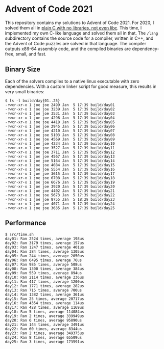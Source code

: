 # Advent of Code 2021

This repository contains my solutions to Advent of Code 2021. For 2020, I solved
them all in [plain C with no libraries, not even libc][1]. This time, I
implemented my own C-like language and solved them all in that. The `/lang`
subdirectory contains the source code for a compiler, written in C++, and the
Advent of Code puzzles are solved in that language. The compiler outputs x86-64
assembly code, and the compiled binaries are dependency-free, small, and fast.

[1]: https://github.com/Scrumplesplunge/aoc2020

## Binary Size

Each of the solvers compiles to a native linux executable with zero
dependencies. With a custom linker script for good measure, this results in very
small binaries:

    $ ls -l build/day{01..25}
    -rwxr-xr-x 1 joe joe 2499 Jan  5 17:39 build/day01
    -rwxr-xr-x 1 joe joe 3239 Jan  5 17:39 build/day02
    -rwxr-xr-x 1 joe joe 3531 Jan  5 17:39 build/day03
    -rwxr-xr-x 1 joe joe 4298 Jan  5 17:39 build/day04
    -rwxr-xr-x 1 joe joe 4418 Jan  5 17:39 build/day05
    -rwxr-xr-x 1 joe joe 2945 Jan  5 17:39 build/day06
    -rwxr-xr-x 1 joe joe 4210 Jan  5 17:39 build/day07
    -rwxr-xr-x 1 joe joe 5103 Jan  5 17:39 build/day08
    -rwxr-xr-x 1 joe joe 4569 Jan  5 17:39 build/day09
    -rwxr-xr-x 1 joe joe 4234 Jan  5 17:39 build/day10
    -rwxr-xr-x 1 joe joe 3527 Jan  5 17:39 build/day11
    -rwxr-xr-x 1 joe joe 3711 Jan  5 17:39 build/day12
    -rwxr-xr-x 1 joe joe 4567 Jan  5 17:39 build/day13
    -rwxr-xr-x 1 joe joe 5164 Jan  5 17:39 build/day14
    -rwxr-xr-x 1 joe joe 4084 Jan  5 17:39 build/day15
    -rwxr-xr-x 1 joe joe 5554 Jan  5 17:39 build/day16
    -rwxr-xr-x 1 joe joe 3615 Jan  5 17:39 build/day17
    -rwxr-xr-x 1 joe joe 6708 Jan  5 17:39 build/day18
    -rwxr-xr-x 1 joe joe 6676 Jan  5 17:39 build/day19
    -rwxr-xr-x 1 joe joe 3920 Jan  5 17:39 build/day20
    -rwxr-xr-x 1 joe joe 4402 Jan  5 17:39 build/day21
    -rwxr-xr-x 1 joe joe 5673 Jan  5 17:39 build/day22
    -rwxr-xr-x 1 joe joe 8755 Jan  5 18:29 build/day23
    -rwxr-xr-x 1 joe joe 4071 Jan  5 17:39 build/day24
    -rwxr-xr-x 1 joe joe 3635 Jan  5 17:39 build/day25

## Performance

    $ src/time.sh
    day01: Ran 2524 times, average 198us
    day02: Ran 3179 times, average 157us
    day03: Ran 1247 times, average 401us
    day04: Ran 384 times, average 1305us
    day05: Ran 244 times, average 2050us
    day06: Ran 6495 times, average 76us
    day07: Ran 985 times, average 508us
    day08: Ran 1300 times, average 384us
    day09: Ran 559 times, average 894us
    day10: Ran 2114 times, average 236us
    day11: Ran 417 times, average 1200us
    day12: Ran 1771 times, average 282us
    day13: Ran 715 times, average 700us
    day14: Ran 1382 times, average 361us
    day15: Ran 25 times, average 20717us
    day16: Ran 4354 times, average 114us
    day17: Ran 428 times, average 1169us
    day18: Ran 5 times, average 114084us
    day19: Ran 2 times, average 339949us
    day20: Ran 6 times, average 95890us
    day21: Ran 144 times, average 3491us
    day22: Ran 60 times, average 8344us
    day23: Ran 2 times, average 349375us
    day24: Ran 8 times, average 65509us
    day25: Ran 3 times, average 173591us
